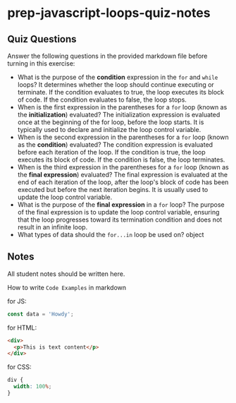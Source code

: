 # prep-javascript-loops-quiz-notes

## Quiz Questions

Answer the following questions in the provided markdown file before turning in this exercise:

- What is the purpose of the **condition** expression in the `for` and `while` loops?
  It determines whether the loop should continue executing or terminate. If the condition evaluates to true, the loop executes its block of code. If the condition evaluates to false, the loop stops.
- When is the first expression in the parentheses for a `for` loop (known as the **initialization**) evaluated?
  The initialization expression is evaluated once at the beginning of the for loop, before the loop starts. It is typically used to declare and initialize the loop control variable.
- When is the second expression in the parentheses for a `for` loop (known as the **condition**) evaluated?
  The condition expression is evaluated before each iteration of the loop. If the condition is true, the loop executes its block of code. If the condition is false, the loop terminates.
- When is the third expression in the parentheses for a `for` loop (known as the **final expression**) evaluated?
  The final expression is evaluated at the end of each iteration of the loop, after the loop's block of code has been executed but before the next iteration begins. It is usually used to update the loop control variable.
- What is the purpose of the **final expression** in a `for` loop?
  The purpose of the final expression is to update the loop control variable, ensuring that the loop progresses toward its termination condition and does not result in an infinite loop.
- What types of data should the `for...in` loop be used on?
  object

## Notes

All student notes should be written here.

How to write `Code Examples` in markdown

for JS:

```javascript
const data = 'Howdy';
```

for HTML:

```html
<div>
  <p>This is text content</p>
</div>
```

for CSS:

```css
div {
  width: 100%;
}
```
